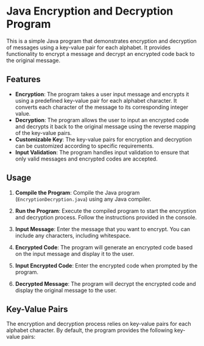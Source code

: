 # Java Encryption and Decryption Program

This is a simple Java program that demonstrates encryption and decryption of messages using a key-value pair for each alphabet. It provides functionality to encrypt a message and decrypt an encrypted code back to the original message.

## Features

- **Encryption**: The program takes a user input message and encrypts it using a predefined key-value pair for each alphabet character. It converts each character of the message to its corresponding integer value.
- **Decryption**: The program allows the user to input an encrypted code and decrypts it back to the original message using the reverse mapping of the key-value pairs.
- **Customizable Key**: The key-value pairs for encryption and decryption can be customized according to specific requirements.
- **Input Validation**: The program handles input validation to ensure that only valid messages and encrypted codes are accepted.

## Usage

1. **Compile the Program**: Compile the Java program (`EncryptionDecryption.java`) using any Java compiler.

2. **Run the Program**: Execute the compiled program to start the encryption and decryption process. Follow the instructions provided in the console.

3. **Input Message**: Enter the message that you want to encrypt. You can include any characters, including whitespace.

4. **Encrypted Code**: The program will generate an encrypted code based on the input message and display it to the user.

5. **Input Encrypted Code**: Enter the encrypted code when prompted by the program.

6. **Decrypted Message**: The program will decrypt the encrypted code and display the original message to the user.

## Key-Value Pairs

The encryption and decryption process relies on key-value pairs for each alphabet character. By default, the program provides the following key-value pairs:

